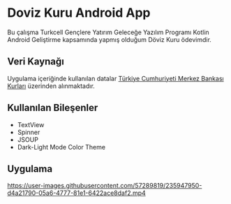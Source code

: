 # Doviz Kuru Android App
Bu çalışma Turkcell Gençlere Yatırım Geleceğe Yazılım Programı Kotlin Android Geliştirme kapsamında yapmış olduğum Döviz Kuru ödevimdir.

## Veri Kaynağı
Uygulama içeriğinde kullanılan datalar [Türkiye Cumhuriyeti Merkez Bankası Kurları](https://www.tcmb.gov.tr/kurlar/today.xml) üzerinden alınmaktadır. 

## Kullanılan Bileşenler
- TextView 
- Spinner
- JSOUP
- Dark-Light Mode Color Theme

## Uygulama 
https://user-images.githubusercontent.com/57289819/235947950-d4a21790-05a6-4777-81e1-6422ace8daf2.mp4
